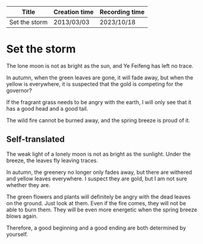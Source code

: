 | Title         | Creation time | Recording time |
| ------------- | ------------- | -------------- |
| Set the storm | 2013/03/03    | 2023/10/18     |

# Set the storm

The lone moon is not as bright as the sun, and Ye Feifeng has left no trace.

In autumn, when the green leaves are gone, it will fade away, but when the yellow is everywhere, it is suspected that the gold is competing for the governor?

If the fragrant grass needs to be angry with the earth, I will only see that it has a good head and a good tail.

The wild fire cannot be burned away, and the spring breeze is proud of it.

## Self-translated

The weak light of a lonely moon is not as bright as the sunlight. Under the breeze, the leaves fly leaving traces.

In autumn, the greenery no longer only fades away, but there are withered and yellow leaves everywhere. I suspect they are gold, but I am not sure whether they are.

The green flowers and plants will definitely be angry with the dead leaves on the ground. Just look at them. Even if the fire comes, they will not be able to burn them. They will be even more energetic when the spring breeze blows again.

Therefore, a good beginning and a good ending are both determined by yourself.
